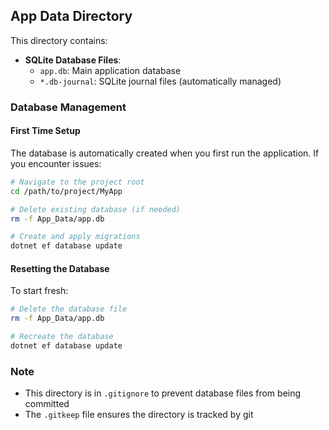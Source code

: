 ## App Data Directory

This directory contains:

- **SQLite Database Files**:
  - `app.db`: Main application database
  - `*.db-journal`: SQLite journal files (automatically managed)

### Database Management

#### First Time Setup

The database is automatically created when you first run the application. If you encounter issues:

```bash
# Navigate to the project root
cd /path/to/project/MyApp

# Delete existing database (if needed)
rm -f App_Data/app.db

# Create and apply migrations
dotnet ef database update
```

#### Resetting the Database

To start fresh:

```bash
# Delete the database file
rm -f App_Data/app.db

# Recreate the database
dotnet ef database update
```

### Note

- This directory is in `.gitignore` to prevent database files from being committed
- The `.gitkeep` file ensures the directory is tracked by git

